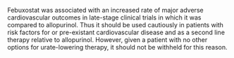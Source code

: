Febuxostat was associated with an increased rate of major adverse cardiovascular outcomes in late-stage clinical trials in which it was compared to allopurinol. Thus it should be used cautiously in patients with risk factors for or pre-existant cardiovascular disease and as a second line therapy relative to allopurinol. However, given a patient with no other options for urate-lowering therapy, it should not be withheld for this reason.
